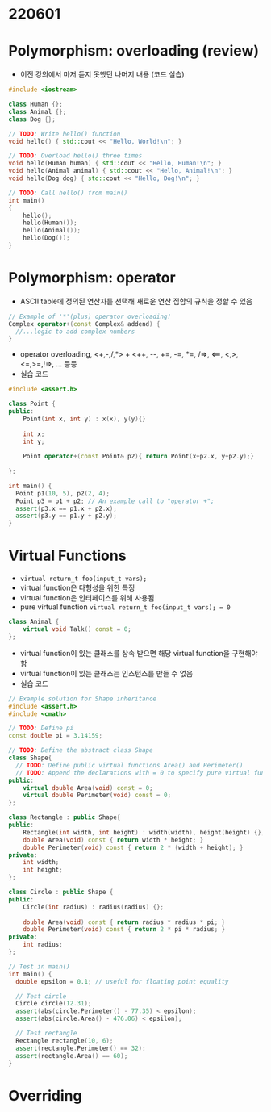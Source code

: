# 220601


<!--more-->

# Polymorphism: overloading (review)
* 이전 강의에서 마저 듣지 못했던 나머지 내용 (코드 실습)
```cpp
#include <iostream>

class Human {};
class Animal {};
class Dog {};

// TODO: Write hello() function
void hello() { std::cout << "Hello, World!\n"; }

// TODO: Overload hello() three times
void hello(Human human) { std::cout << "Hello, Human!\n"; }
void hello(Animal animal) { std::cout << "Hello, Animal!\n"; }
void hello(Dog dog) { std::cout << "Hello, Dog!\n"; }

// TODO: Call hello() from main()
int main()
{
    hello();
    hello(Human());
    hello(Animal());
    hello(Dog());
}
```

# Polymorphism: operator
* ASCII table에 정의된 연산자를 선택해 새로운 연산 집합의 규칙을 정할 수 있음 
```cpp
// Example of '*'(plus) operator overloading!
Complex operator+(const Complex& addend) {
  //...logic to add complex numbers
}
```

* operator overloading, <+,-,/,*> + <++, --, +=, -=, *=, /=>, <==, <,>,<=,>=,!=>, ... 등등
* 실습 코드
```cpp
#include <assert.h>

class Point {
public:
    Point(int x, int y) : x(x), y(y){}
    
    int x;
    int y;
    
    Point operator+(const Point& p2){ return Point(x+p2.x, y+p2.y);}
    
};

int main() {
  Point p1(10, 5), p2(2, 4);
  Point p3 = p1 + p2; // An example call to "operator +";
  assert(p3.x == p1.x + p2.x);
  assert(p3.y == p1.y + p2.y);
}
```

# Virtual Functions
* `virtual return_t foo(input_t vars);`
* virtual function은 다형성을 위한 특징
* virtual function은 인터페이스를 위해 사용됨
* pure virtual function `virtual return_t foo(input_t vars); = 0`
```cpp
class Animal {
	virtual void Talk() const = 0;
};
```
* virtual function이 있는 클래스를 상속 받으면 해당 virtual function을 구현해야 함
* virtual function이 있는 클래스는 인스턴스를 만들 수 없음
* 실습 코드
```cpp
// Example solution for Shape inheritance
#include <assert.h>
#include <cmath>

// TODO: Define pi
const double pi = 3.14159;

// TODO: Define the abstract class Shape
class Shape{
  // TODO: Define public virtual functions Area() and Perimeter()
  // TODO: Append the declarations with = 0 to specify pure virtual functions
public:
    virtual double Area(void) const = 0;
    virtual double Perimeter(void) const = 0;
};

class Rectangle : public Shape{
public:
    Rectangle(int width, int height) : width(width), height(height) {};
    double Area(void) const { return width * height; }
    double Perimeter(void) const { return 2 * (width + height); }
private:
    int width;
    int height;    
};

class Circle : public Shape {
public:
    Circle(int radius) : radius(radius) {};
    
    double Area(void) const { return radius * radius * pi; }
    double Perimeter(void) const { return 2 * pi * radius; }
private:
    int radius;
};

// Test in main()
int main() {
  double epsilon = 0.1; // useful for floating point equality

  // Test circle
  Circle circle(12.31);
  assert(abs(circle.Perimeter() - 77.35) < epsilon);
  assert(abs(circle.Area() - 476.06) < epsilon);

  // Test rectangle
  Rectangle rectangle(10, 6);
  assert(rectangle.Perimeter() == 32);
  assert(rectangle.Area() == 60);
}
```

# Overriding


